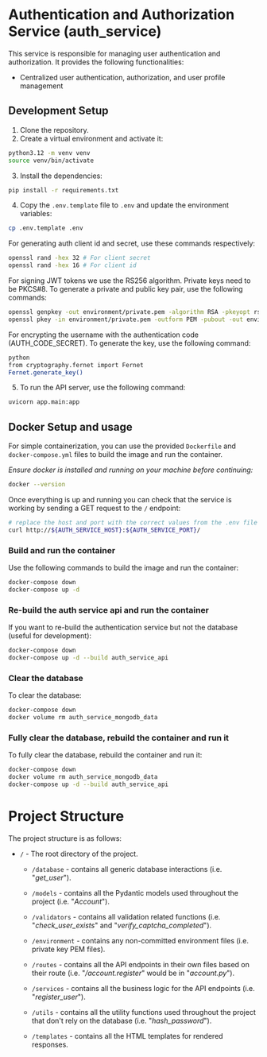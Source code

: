 # Authentication and Authorization Service (auth_service)
This service is responsible for managing user authentication and authorization. It provides the following functionalities:
- Centralized user authentication, authorization, and user profile management

## Development Setup
1. Clone the repository.
2. Create a virtual environment and activate it:
```bash
python3.12 -m venv venv
source venv/bin/activate
```
3. Install the dependencies:
```bash
pip install -r requirements.txt
```
4. Copy the `.env.template` file to `.env` and update the environment variables:
```bash
cp .env.template .env
```
For generating auth client id and secret, use these commands respectively:
```bash
openssl rand -hex 32 # For client secret
openssl rand -hex 16 # For client id
```
For signing JWT tokens we use the RS256 algorithm. Private keys need to be PKCS#8. To generate a private and public key pair, use the following commands:
```bash
openssl genpkey -out environment/private.pem -algorithm RSA -pkeyopt rsa_keygen_bits:2048
openssl pkey -in environment/private.pem -outform PEM -pubout -out environment/public.pem
```
For encrypting the username with the authentication code (AUTH_CODE_SECRET). To generate the key, use the following command:
```bash
python 
from cryptography.fernet import Fernet
Fernet.generate_key()
```
5. To run the API server, use the following command:
```bash
uvicorn app.main:app
```

## Docker Setup and usage
For simple containerization, you can use the provided `Dockerfile` and `docker-compose.yml` files to build the image and run the container. 

*Ensure docker is installed and running on your machine before continuing:*
```bash
docker --version
```

Once everything is up and running you can check that the service is working by sending a GET request to the `/` endpoint:
```bash
# replace the host and port with the correct values from the .env file
curl http://${AUTH_SERVICE_HOST}:${AUTH_SERVICE_PORT}/
```

### Build and run the container
Use the following commands to build the image and run the container:
```bash
docker-compose down
docker-compose up -d
```

### Re-build the auth service api and run the container
If you want to re-build the authentication service but not the database (useful for development):
```bash
docker-compose down
docker-compose up -d --build auth_service_api
```

### Clear the database
To clear the database:
```bash
docker-compose down
docker volume rm auth_service_mongodb_data
```

### Fully clear the database, rebuild the container and run it
To fully clear the database, rebuild the container and run it:
```bash
docker-compose down
docker volume rm auth_service_mongodb_data
docker-compose up -d --build auth_service_api
```

# Project Structure
The project structure is as follows:


- `/` - The root directory of the project.

    - `/database` - contains all generic database interactions (i.e. "_get_user_").

    - `/models` - contains all the Pydantic models used throughout the project (i.e. "_Account_").
        
    - `/validators` - contains all validation related functions (i.e. "_check_user_exists_" and "_verify_captcha_completed_").

    - `/environment` - contains any non-committed environment files (i.e. private key PEM files).

    - `/routes` - contains all the API endpoints in their own files based on their route (i.e. "_/account.register_" would be in "_account.py_").

    - `/services` - contains all the business logic for the API endpoints (i.e. "_register_user_").

    - `/utils` - contains all the utility functions used throughout the project that don't rely on the database (i.e. "_hash_password_").

    - `/templates` - contains all the HTML templates for rendered responses.